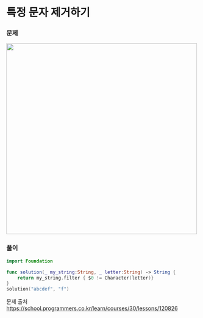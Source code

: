 # 특정 문자 제거하기

### 문제
<img src="https://github.com/user-attachments/assets/183fe350-ba88-42b5-bde0-6a0a2a71af6f" width="500" >


### 풀이 <br>
```swift 
import Foundation

func solution(_ my_string:String, _ letter:String) -> String {
    return my_string.filter { $0 != Character(letter)}
}
solution("abcdef", "f")

```

문제 출처 <br>
https://school.programmers.co.kr/learn/courses/30/lessons/120826
